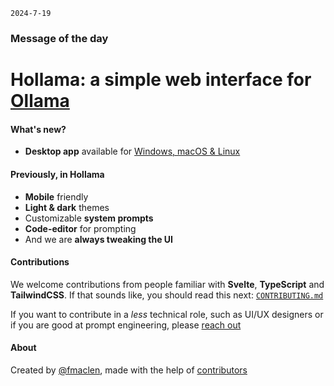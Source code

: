 `2024-7-19`

### Message of the day

# Hollama: a simple web interface for [Ollama](https://github.com/jmorganca/ollama)

#### What's new?

- **Desktop app** available for [Windows, macOS & Linux](https://github.com/fmaclen/hollama/releases)

#### Previously, in Hollama

- **Mobile** friendly
- **Light & dark** themes
- Customizable **system prompts**
- **Code-editor** for prompting
- And we are **always tweaking the UI**


#### Contributions

We welcome contributions from people familiar with **Svelte**, **TypeScript** and **TailwindCSS**.
If that sounds like, you should read this next: [`CONTRIBUTING.md`](https://github.com/fmaclen/hollama/blob/main/CONTRIBUTING.md)

If you want to contribute in a _less_ technical role, such as UI/UX designers or if you are good at prompt engineering, please [reach out](mailto:hello@fernando.is)

#### About

Created by [@fmaclen](https://fernando.is), made with the help of [contributors](https://github.com/fmaclen/hollama/graphs/contributors)
